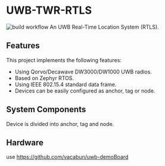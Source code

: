 # UWB-TWR-RTLS
![build workflow](https://github.com/vacabun/uwb-twr-rtls/actions/workflows/build.yml/badge.svg)
An UWB Real-Time Location System (RTLS). 

## Features
This project implements the following features:

- Using Qorvo/Decawave DW3000/DW1000 UWB radios.
- Based on Zephyr RTOS.
- Using IEEE 802.15.4 standard data frame.
- Devices can be easily configured as anchor, tag or node.

## System Components

Device is divided into anchor, tag and node.

## Hardware

use https://github.com/vacabun/uwb-demoBoard


